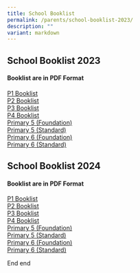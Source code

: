 ```yaml
---
title: School Booklist
permalink: /parents/school-booklist-2023/
description: ""
variant: markdown
---
```

## School Booklist 2023

#### Booklist are in PDF Format

[P1 Booklist](/files/2023%20P1.pdf)<br>
[P2 Booklist](/files/2023%20P2.pdf)<br>
[P3 Booklist](/files/2023%20P3.pdf)<br>
[P4 Booklist](/files/2023%20P4.pdf)<br>
[Primary 5 (Foundation)](/files/2023%20P5FDN.pdf)<br>
[Primary 5 (Standard)](/files/2023%20P5STD.pdf)<br>
[Primary 6 (Foundation)](/files/2023%20P6FDN.pdf)<br>
[Primary 6 (Standard)](/files/2023%20P6STD.pdf)

## School Booklist 2024

#### Booklist are in PDF Format

[P1 Booklist](/files%2FBooklist/P1_2024.pdf)<br>
[P2 Booklist](/files%2FBooklist/P2_2024.pdf)<br>
[P3 Booklist](/files%2FBooklist/P3_2024.pdf)<br>
[P4 Booklist](/files%2FBooklist/P4_2024.pdf)<br>
[Primary 5 (Foundation)](/files%2FBooklist/P5_FDN_2024.pdf)<br>
[Primary 5 (Standard)](/files%2FBooklist/P5_STD_2024.pdf)<br>
[Primary 6 (Foundation)](/files%2FBooklist/P6_FDN_2024.pdf)<br>
[Primary 6 (Standard)](/files%2FBooklist/P6_STD_2024.pdf)

End end